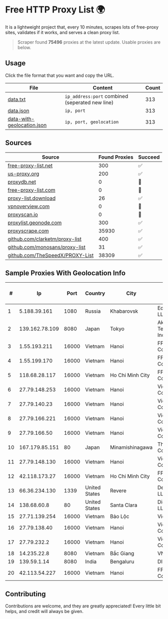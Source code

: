 
# Free HTTP Proxy List 🌍

It is a lightweight project that, every 10 minutes, scrapes lots of free-proxy sites, validates if it works, and serves a clean proxy list.


> Scraper found **75496** proxies at the latest update. Usable proxies are below.

## Usage

Click the file format that you want and copy the URL.


|File|Content|Count|
|----|-------|-----|
|[data.txt](https://raw.githubusercontent.com/themiralay/Proxy-List-World/master/data.txt)|`ip_address:port` combined (seperated new line)|313|
|[data.json](https://raw.githubusercontent.com/themiralay/Proxy-List-World/master/data.json)|`ip, port`|313|
|[data-with-geolocation.json](https://raw.githubusercontent.com/themiralay/Proxy-List-World/master/data-with-geolocation.json)|`ip, port, geolocation`|313|

## Sources

|Source|Found Proxies|Succeed|
|------|-------------|-------|
|[free-proxy-list.net](https://free-proxy-list.net)|300|✅|
|[us-proxy.org](https://www.us-proxy.org)|200|✅|
|[proxydb.net](http://proxydb.net)|0|🚫|
|[free-proxy-list.com](https://free-proxy-list.com/?page=&port=&type%5B%5D=http&type%5B%5D=https&up_time=0&search=Search)|0|🚫|
|[proxy-list.download](https://www.proxy-list.download/HTTP)|26|✅|
|[vpnoverview.com](https://vpnoverview.com/privacy/anonymous-browsing/free-proxy-servers)|0|🚫|
|[proxyscan.io](https://www.proxyscan.io)|0|🚫|
|[proxylist.geonode.com](https://proxylist.geonode.com/api/proxy-list?limit=300&page=1&sort_by=lastChecked&sort_type=desc&protocols=http,https)|300|✅|
|[proxyscrape.com](https://api.proxyscrape.com/v2/?request=displayproxies&protocol=http&timeout=10000&country=all&ssl=all&anonymity=all)|35930|✅|
|[github.com/clarketm/proxy-list](https://raw.githubusercontent.com/clarketm/proxy-list/master/proxy-list-raw.txt)|400|✅|
|[github.com/monosans/proxy-list](https://raw.githubusercontent.com/monosans/proxy-list/main/proxies/http.txt)|31|✅|
|[github.com/TheSpeedX/PROXY-List](https://raw.githubusercontent.com/TheSpeedX/PROXY-List/master/http.txt)|38309|✅|


## Sample Proxies With Geolocation Info

|#|Ip|Port|Country|City|Internet Service Provider|
|-|--|----|-------|----|-------------------------|
|1|5.188.39.161|1080|Russia|Khabarovsk|EdgeCenter LLC|
|2|139.162.78.109|8080|Japan|Tokyo|Akamai Technologies, Inc.|
|3|1.55.193.211|16000|Vietnam|Hanoi|FPT Telecom Company|
|4|1.55.199.170|16000|Vietnam|Hanoi|FPT Telecom Company|
|5|118.68.28.117|16000|Vietnam|Ho Chi Minh City|FPT Telecom Company|
|6|27.79.148.253|16000|Vietnam|Hanoi|Viettel Corporation|
|7|27.79.140.23|16000|Vietnam|Hanoi|Viettel Corporation|
|8|27.79.166.221|16000|Vietnam|Hanoi|Viettel Corporation|
|9|27.79.166.50|16000|Vietnam|Hanoi|Viettel Corporation|
|10|167.179.85.151|80|Japan|Minamishinagawa|The Constant Company, LLC|
|11|27.79.148.130|16000|Vietnam|Hanoi|Viettel Corporation|
|12|42.118.173.27|16000|Vietnam|Ho Chi Minh City|FPT Telecom Company|
|13|66.36.234.130|1339|United States|Revere|DediOutlet, LLC|
|14|138.68.60.8|80|United States|Santa Clara|DigitalOcean, LLC|
|15|27.71.139.254|16000|Vietnam|Bảo Lộc|Viettel Group|
|16|27.79.138.40|16000|Vietnam|Hanoi|Viettel Corporation|
|17|27.79.232.2|16000|Vietnam|Hanoi|Viettel Corporation|
|18|14.235.22.8|8080|Vietnam|Bắc Giang|VNPT|
|19|139.59.1.14|8080|India|Bengaluru|DIGITALOCEAN|
|20|42.113.54.227|16000|Vietnam|Hanoi|FPT Telecom Company|



## Contributing

Contributions are welcome, and they are greatly appreciated! Every
little bit helps, and credit will always be given.

